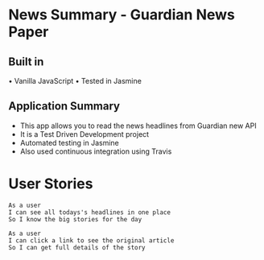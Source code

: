 # News Summary - Guardian News Paper

## Built in

• Vanilla JavaScript
• Tested in Jasmine

## Application Summary

- This app allows you to read the news headlines from Guardian new API
- It is a Test Driven Development project
- Automated testing in Jasmine
- Also used continuous integration using Travis

# User Stories

```
As a user
I can see all todays's headlines in one place
So I know the big stories for the day
```

```
As a user
I can click a link to see the original article
So I can get full details of the story
```

